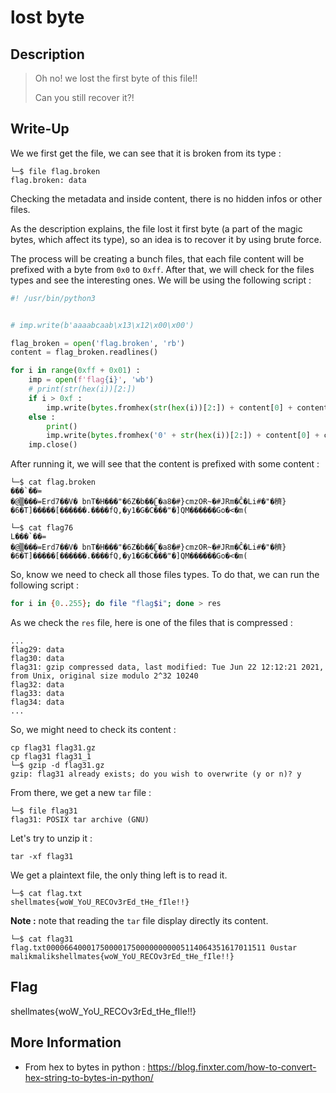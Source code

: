 # lost byte

## Description

> Oh no! we lost the first byte of this file!!
> 
> Can you still recover it?!

## Write-Up

We we first get the file, we can see that it is broken from its type :

```
└─$ file flag.broken 
flag.broken: data
```

Checking the metadata and inside content, there is no hidden infos or other files.

As the description explains, the file lost it first byte (a part of the magic bytes, which affect its type), so an idea is to recover it by using brute force.

The process will be creating a bunch files, that each file content will be prefixed with a byte from `0x0` to `0xff`. After that, we will check for the files types and see the interesting ones. We will be using the following script :

```py
#! /usr/bin/python3


# imp.write(b'aaaabcaab\x13\x12\x00\x00')

flag_broken = open('flag.broken', 'rb')
content = flag_broken.readlines()

for i in range(0xff + 0x01) :
    imp = open(f'flag{i}', 'wb')
    # print(str(hex(i))[2:])
    if i > 0xf :
        imp.write(bytes.fromhex(str(hex(i))[2:]) + content[0] + content[1])
    else :
        print()
        imp.write(bytes.fromhex('0' + str(hex(i))[2:]) + content[0] + content[1])
    imp.close()
```

After running it, we will see that the content is prefixed with some content :

```
└─$ cat flag.broken
���`��=
�@▒���=Erd7��V� bnT�H���"�6Z�b��ʗ�a8�#}cmzOɌ~�#JRm�Ĉ�Li#�"�穧}�6�T]�����[������.����fQ,�y1�G�C���"�]QM������Go�<�m(

└─$ cat flag76
L���`��=
�@▒���=Erd7��V� bnT�H���"�6Z�b��ʗ�a8�#}cmzOɌ~�#JRm�Ĉ�Li#�"�穧}�6�T]�����[������.����fQ,�y1�G�C���"�]QM������Go�<�m(
```

So, know we need to check all those files types. To do that, we can run the following script :

```sh
for i in {0..255}; do file "flag$i"; done > res
```

As we check the `res` file, here is one of the files that is compressed :

```
...
flag29: data
flag30: data
flag31: gzip compressed data, last modified: Tue Jun 22 12:12:21 2021, from Unix, original size modulo 2^32 10240
flag32: data
flag33: data
flag34: data
...
```

So, we might need to check its content :

```
cp flag31 flag31.gz
cp flag31 flag31_1
└─$ gzip -d flag31.gz
gzip: flag31 already exists; do you wish to overwrite (y or n)? y
```

From there, we get a new  `tar` file :

```
└─$ file flag31     
flag31: POSIX tar archive (GNU)
```

Let's try to unzip it :

```
tar -xf flag31 
```

We get a plaintext file, the only thing left is to read it.

```
└─$ cat flag.txt   
shellmates{woW_YoU_RECOv3rEd_tHe_fIle!!}
```

**Note :** note that reading the `tar` file display directly its content.

```
└─$ cat flag31 
flag.txt0000664000175000017500000000005114064351617011511 0ustar  malikmalikshellmates{woW_YoU_RECOv3rEd_tHe_fIle!!}
```

## Flag

shellmates{woW_YoU_RECOv3rEd_tHe_fIle!!}

## More Information

 - From hex to bytes in python : https://blog.finxter.com/how-to-convert-hex-string-to-bytes-in-python/
